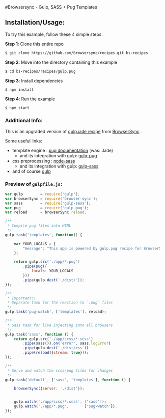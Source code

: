 #Browsersync - Gulp, SASS + Pug Templates

## Installation/Usage:

To try this example, follow these 4 simple steps. 

**Step 1**: Clone this entire repo
```bash
$ git clone https://github.com/Browsersync/recipes.git bs-recipes
```

**Step 2**: Move into the directory containing this example
```bash
$ cd bs-recipes/recipes/gulp.pug
```

**Step 3**: Install dependencies
```bash
$ npm install
```

**Step 4**: Run the example
```bash
$ npm start
```

### Additional Info:

This is an upgraded version of [gulp.jade recipe](https://github.com/Browsersync/recipes/tree/master/recipes/gulp.jade) from [BrowserSync](https://github.com/browsersync/browser-sync) .

Some useful links:

  - template engine : [pug documentation](https://pugjs.org/api/reference.html)
    (was: Jade)
    - and its integration with gulp: [gulp-pug](https://www.npmjs.com/package/gulp-pug)
  - css preprocessing : [node-sass](https://www.npmjs.com/package/node-sass)
    - and its integration with
      gulp: [gulp-sass](https://www.npmjs.com/package/gulp-pug)
  - and of course [gulp](https://github.com/gulpjs/gulp/blob/master/docs/README.md)

### Preview of `gulpfile.js`:
```js
var gulp        = require('gulp');
var browserSync = require('browser-sync');
var sass        = require('gulp-sass');
var pug         = require('gulp-pug');
var reload      = browserSync.reload;

/**
 * Compile pug files into HTML
 */
gulp.task('templates', function() {

    var YOUR_LOCALS = {
        "message": "This app is powered by gulp.pug recipe for BrowserSync"
    };

    return gulp.src('./app/*.pug')
        .pipe(pug({
            locals: YOUR_LOCALS
        }))
        .pipe(gulp.dest('./dist/'));
});

/**
 * Important!!
 * Separate task for the reaction to `.pug` files
 */
gulp.task('pug-watch', ['templates'], reload);

/**
 * Sass task for live injecting into all browsers
 */
gulp.task('sass', function () {
    return gulp.src('./app/scss/*.scss')
        .pipe(sass()).on('error', sass.logError)
        .pipe(gulp.dest('./dist/css'))
        .pipe(reload({stream: true}));
});

/**
 * Serve and watch the scss/pug files for changes
 */
gulp.task('default', ['sass', 'templates'], function () {

    browserSync({server: './dist'});


    gulp.watch('./app/scss/*.scss', ['sass']);
    gulp.watch('./app/*.pug',       ['pug-watch']);
});

```
